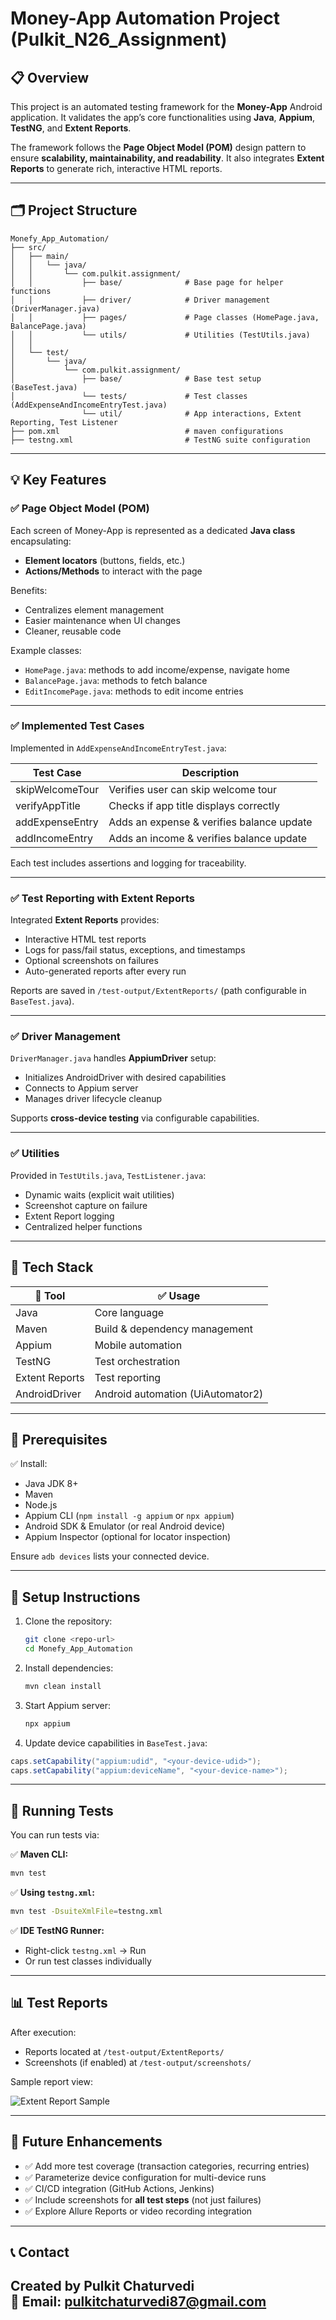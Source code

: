 
#  Money-App Automation Project (Pulkit_N26_Assignment)

## 📋 Overview

This project is an automated testing framework for the **Money-App** Android application. It validates the app’s core functionalities using **Java**, **Appium**, **TestNG**, and **Extent Reports**.

The framework follows the **Page Object Model (POM)** design pattern to ensure **scalability, maintainability, and readability**. It also integrates **Extent Reports** to generate rich, interactive HTML reports.

---

## 🗂️ Project Structure

```
Monefy_App_Automation/
├── src/
│   ├── main/
│   │   └── java/
│   │       └── com.pulkit.assignment/
│   │           ├── base/              # Base page for helper functions
│   │           ├── driver/            # Driver management (DriverManager.java)
│   │           ├── pages/             # Page classes (HomePage.java, BalancePage.java)
│   │           └── utils/             # Utilities (TestUtils.java)
│   │
│   └── test/
│       └── java/
│           └── com.pulkit.assignment/
│               ├── base/              # Base test setup (BaseTest.java)
│               └── tests/             # Test classes (AddExpenseAndIncomeEntryTest.java)
                └── util/              # App interactions, Extent Reporting, Test Listener    
├── pom.xml                            # maven configurations
├── testng.xml                         # TestNG suite configuration
```

---

## 💡 Key Features

### ✅ Page Object Model (POM)

Each screen of Money-App is represented as a dedicated **Java class** encapsulating:

- **Element locators** (buttons, fields, etc.)
- **Actions/Methods** to interact with the page

Benefits:

- Centralizes element management
- Easier maintenance when UI changes
- Cleaner, reusable code

Example classes:

- `HomePage.java`: methods to add income/expense, navigate home
- `BalancePage.java`: methods to fetch balance
- `EditIncomePage.java`: methods to edit income entries

---

### ✅ Implemented Test Cases

Implemented in `AddExpenseAndIncomeEntryTest.java`:

| Test Case         | Description                                       |
|------------------|---------------------------------------------------|
| skipWelcomeTour   | Verifies user can skip welcome tour               |
| verifyAppTitle    | Checks if app title displays correctly            |
| addExpenseEntry   | Adds an expense & verifies balance update         |
| addIncomeEntry    | Adds an income & verifies balance update          |

Each test includes assertions and logging for traceability.

---

### ✅ Test Reporting with Extent Reports

Integrated **Extent Reports** provides:

- Interactive HTML test reports
- Logs for pass/fail status, exceptions, and timestamps
- Optional screenshots on failures
- Auto-generated reports after every run

Reports are saved in `/test-output/ExtentReports/` (path configurable in `BaseTest.java`).

---

### ✅ Driver Management

`DriverManager.java` handles **AppiumDriver** setup:

- Initializes AndroidDriver with desired capabilities
- Connects to Appium server
- Manages driver lifecycle cleanup

Supports **cross-device testing** via configurable capabilities.

---

### ✅ Utilities

Provided in `TestUtils.java`, `TestListener.java`:

- Dynamic waits (explicit wait utilities)
- Screenshot capture on failure
- Extent Report logging
- Centralized helper functions

---

## 🧰 Tech Stack

| 🔧 Tool       | ✅ Usage                          |
|---------------|--------------------------------|
| Java           | Core language                   |
| Maven          | Build & dependency management   |
| Appium         | Mobile automation               |
| TestNG         | Test orchestration              |
| Extent Reports | Test reporting                  |
| AndroidDriver  | Android automation (UiAutomator2) |

---

## 🚀 Prerequisites

✅ Install:

- Java JDK 8+
- Maven
- Node.js
- Appium CLI (`npm install -g appium` or `npx appium`)
- Android SDK & Emulator (or real Android device)
- Appium Inspector (optional for locator inspection)

Ensure `adb devices` lists your connected device.

---

## 📝 Setup Instructions

1. Clone the repository:

   ```bash
   git clone <repo-url>
   cd Monefy_App_Automation
   ```

2. Install dependencies:

   ```bash
   mvn clean install
   ```

3. Start Appium server:

   ```bash
   npx appium
   ```

4.  Update device capabilities in `BaseTest.java`:

   ```java
   caps.setCapability("appium:udid", "<your-device-udid>");
   caps.setCapability("appium:deviceName", "<your-device-name>");
   ```

---

## 🏃 Running Tests

You can run tests via:

✅ **Maven CLI:**

```bash
mvn test
```

✅ **Using `testng.xml`:**

```bash
mvn test -DsuiteXmlFile=testng.xml
```

✅ **IDE TestNG Runner:**

- Right-click `testng.xml` → Run
- Or run test classes individually

---

## 📊 Test Reports

After execution:

- Reports located at `/test-output/ExtentReports/`
- Screenshots (if enabled) at `/test-output/screenshots/`

Sample report view:

![Extent Report Sample](/Users/p.chaturvedi/StudioProjects/Pulkit_N26_Assignment1/Monefy_App_Automation/test-output/TestExecutionSummary.png)

---

## 🌱 Future Enhancements

- ✅ Add more test coverage (transaction categories, recurring entries)
- ✅ Parameterize device configuration for multi-device runs
- ✅ CI/CD integration (GitHub Actions, Jenkins)
- ✅ Include screenshots for **all test steps** (not just failures)
- ✅ Explore Allure Reports or video recording integration
---

## 📞 Contact

Created by **Pulkit Chaturvedi**  
📧 Email: pulkitchaturvedi87@gmail.com
---